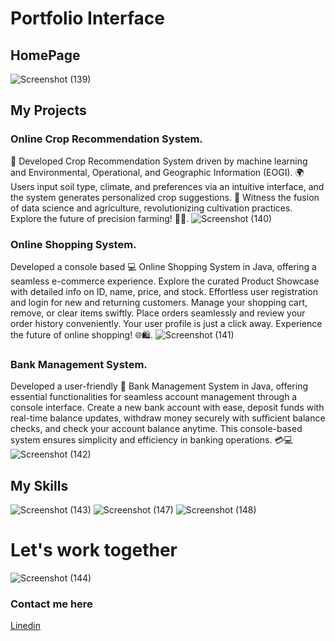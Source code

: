 # Portfolio Interface
## HomePage
![Screenshot (139)](https://github.com/sidz111/siddhu.github.io/assets/119784108/d76a24f3-410a-45c6-a17b-c5fe7008e3a0)

## My Projects
### Online Crop Recommendation System.
🌱 Developed Crop Recommendation System driven by machine learning and Environmental, Operational, and Geographic Information (EOGI). 🌍 Users input soil type, climate, and preferences via an intuitive interface, and the system generates personalized crop suggestions. 🚀 Witness the fusion of data science and agriculture, revolutionizing cultivation practices. Explore the future of precision farming! 🌾🤖.
![Screenshot (140)](https://github.com/sidz111/siddhu.github.io/assets/119784108/434b1354-0736-4309-8eb0-92e830dff162)

### Online Shopping System.
Developed a console based 💻 Online Shopping System in Java, offering a seamless e-commerce experience. Explore the curated Product Showcase with detailed info on ID, name, price, and stock. Effortless user registration and login for new and returning customers. Manage your shopping cart, remove, or clear items swiftly. Place orders seamlessly and review your order history conveniently. Your user profile is just a click away. Experience the future of online shopping! 🌐🛍️.
![Screenshot (141)](https://github.com/sidz111/siddhu.github.io/assets/119784108/02b67993-abb6-4de9-9a5f-70267dd95166)

### Bank Management System.
Developed a user-friendly 💼 Bank Management System in Java, offering essential functionalities for seamless account management through a console interface. Create a new bank account with ease, deposit funds with real-time balance updates, withdraw money securely with sufficient balance checks, and check your account balance anytime. This console-based system ensures simplicity and efficiency in banking operations. 💳💻
![Screenshot (142)](https://github.com/sidz111/siddhu.github.io/assets/119784108/a068e096-25e3-446a-90f5-69642e752280)

## My Skills
![Screenshot (143)](https://github.com/sidz111/siddhu.github.io/assets/119784108/d79c191a-985a-447d-9e4a-27b5f1b41052)
![Screenshot (147)](https://github.com/sidz111/siddhu.github.io/assets/119784108/80b0dc4c-7433-41df-803f-79b6c244bf02)
![Screenshot (148)](https://github.com/sidz111/siddhu.github.io/assets/119784108/cf7f3818-27d2-4ae4-9c11-b06806ebe5f4)

# Let's work together
![Screenshot (144)](https://github.com/sidz111/siddhu.github.io/assets/119784108/605dcfce-089b-4f57-8047-4c1a52887269)
### Contact me here
[Linedin](https://www.linkedin.com/in/shuddhodhan-surwade-a493b7215/)



